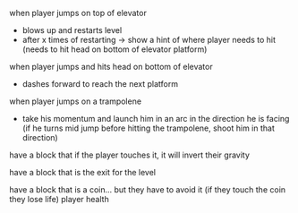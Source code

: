 when player jumps on top of elevator 
- blows up and restarts level
- after x times of restarting -> show a hint of where player needs to hit (needs to hit head on bottom of elevator platform)

when player jumps and hits head on bottom of elevator
- dashes forward to reach the next platform

when player jumps on a trampolene 
- take his momentum and launch him in an arc in the direction he is facing (if he turns mid jump before hitting the trampolene, shoot him in that direction)

have a block that if the player touches it, it will invert their gravity

have a block that is the exit for the level

have a block that is a coin... but they have to avoid it (if they touch the coin they lose life)
player health